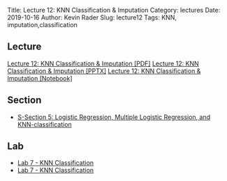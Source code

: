 Title: Lecture 12: KNN Classification & Imputation
Category: lectures
Date: 2019-10-16
Author: Kevin Rader
Slug: lecture12
Tags: KNN, imputation,classification


## Lecture

[Lecture 12: KNN Classification & Imputation [PDF]]({attach}presentation/Lecture12_kNNclassAndImputation.pdf)
[Lecture 12: KNN Classification & Imputation [PPTX]]({attach}presentation/Lecture12_kNNclassAndImputation.pptx)
[Lecture 12: KNN Classification & Imputation [Notebook]]({filename}presentation/Lecture12.ipynb)


## Section

- [S-Section 5: Logistic Regression, Multiple Logistic Regression, and KNN-classification ]({static}../../sections/section5/notebook/cs109a_section_5.ipynb)


## Lab
- [Lab 7 - KNN Classification]({static}../../labs/lab07/notebooks/cs109a_lab7_knnclassification_imputation.ipynb)
- [Lab 7 - KNN Classification]({static}../../labs/lab07/notebooks/cs109a_lab7_knnclassification_imputation_solutions.ipynb)

